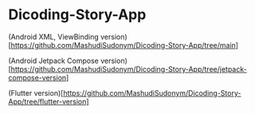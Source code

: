 # Dicoding-Story-App

(Android XML, ViewBinding version)[https://github.com/MashudiSudonym/Dicoding-Story-App/tree/main]

(Android Jetpack Compose version)[https://github.com/MashudiSudonym/Dicoding-Story-App/tree/jetpack-compose-version]

(Flutter version)[https://github.com/MashudiSudonym/Dicoding-Story-App/tree/flutter-version]
